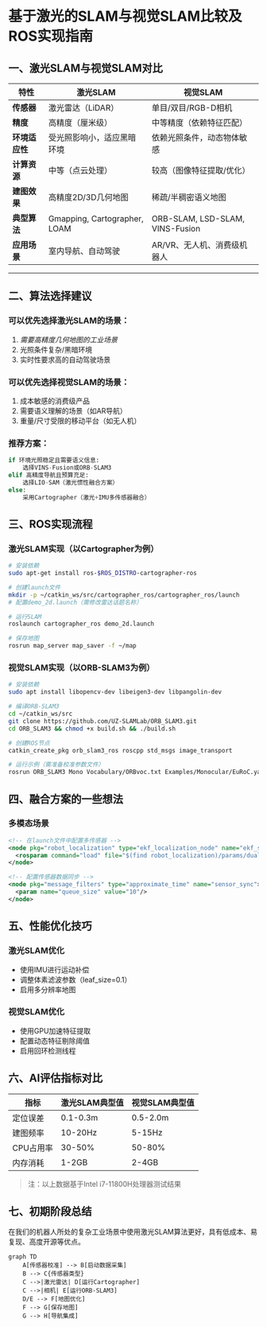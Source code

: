 # 基于激光的SLAM与视觉SLAM比较及ROS实现指南

## 一、激光SLAM与视觉SLAM对比

| **特性**       | **激光SLAM**                 | **视觉SLAM**                    |
| -------------- | ---------------------------- | ------------------------------- |
| **传感器**     | 激光雷达（LiDAR）            | 单目/双目/RGB-D相机             |
| **精度**       | 高精度（厘米级）             | 中等精度（依赖特征匹配）        |
| **环境适应性** | 受光照影响小，适应黑暗环境   | 依赖光照条件，动态物体敏感      |
| **计算资源**   | 中等（点云处理）             | 较高（图像特征提取/优化）       |
| **建图效果**   | 高精度2D/3D几何地图          | 稀疏/半稠密语义地图             |
| **典型算法**   | Gmapping, Cartographer, LOAM | ORB-SLAM, LSD-SLAM, VINS-Fusion |
| **应用场景**   | 室内导航、自动驾驶           | AR/VR、无人机、消费级机器人     |

---

## 二、算法选择建议

### 可以优先选择激光SLAM的场景：
1. *需要高精度几何地图的工业场景*
2. 光照条件复杂/黑暗环境
3. 实时性要求高的自动驾驶场景

### 可以优先选择视觉SLAM的场景：
1. 成本敏感的消费级产品
2. 需要语义理解的场景（如AR导航）
3. 重量/尺寸受限的移动平台（如无人机）

### 推荐方案：
```python
if 环境光照稳定且需要语义信息:
    选择VINS-Fusion或ORB-SLAM3
elif 高精度导航且预算充足:
    选择LIO-SAM（激光惯性融合方案）
else:
    采用Cartographer（激光+IMU多传感器融合）
```

## 三、ROS实现流程

### 激光SLAM实现（以Cartographer为例）

```bash
# 安装依赖
sudo apt-get install ros-$ROS_DISTRO-cartographer-ros

# 创建launch文件
mkdir -p ~/catkin_ws/src/cartographer_ros/cartographer_ros/launch
# 配置demo_2d.launch（需修改雷达话题名称）

# 运行SLAM
roslaunch cartographer_ros demo_2d.launch

# 保存地图
rosrun map_server map_saver -f ~/map

```

### 视觉SLAM实现（以ORB-SLAM3为例）

```bash
# 安装依赖
sudo apt install libopencv-dev libeigen3-dev libpangolin-dev

# 编译ORB-SLAM3
cd ~/catkin_ws/src
git clone https://github.com/UZ-SLAMLab/ORB_SLAM3.git
cd ORB_SLAM3 && chmod +x build.sh && ./build.sh

# 创建ROS节点
catkin_create_pkg orb_slam3_ros roscpp std_msgs image_transport

# 运行示例（需准备校准参数文件）
rosrun ORB_SLAM3 Mono Vocabulary/ORBvoc.txt Examples/Monocular/EuRoC.yaml

```

## 四、融合方案的一些想法

### 多模态场景

```xml
<!-- 在launch文件中配置多传感器 -->
<node pkg="robot_localization" type="ekf_localization_node" name="ekf_se">
  <rosparam command="load" file="$(find robot_localization)/params/dual_ekf_navsat_example.yaml"/>
</node>

<!-- 配置传感器数据同步 -->
<node pkg="message_filters" type="approximate_time" name="sensor_sync">
  <param name="queue_size" value="10"/>
</node>

```

## 五、性能优化技巧

### 激光SLAM优化

- 使用IMU进行运动补偿
- 调整体素滤波参数（leaf_size=0.1）
- 启用多分辨率地图

### 视觉SLAM优化

- 使用GPU加速特征提取
- 配置动态特征剔除阈值
- 启用回环检测线程

## 六、AI评估指标对比

| **指标**  | 激光SLAM典型值 | 视觉SLAM典型值 |
| --------- | -------------- | -------------- |
| 定位误差  | 0.1-0.3m       | 0.5-2.0m       |
| 建图频率  | 10-20Hz        | 5-15Hz         |
| CPU占用率 | 30-50%         | 50-80%         |
| 内存消耗  | 1-2GB          | 2-4GB          |

> 注：以上数据基于Intel i7-11800H处理器测试结果

## 七、初期阶段总结

在我们的机器人所处的复杂工业场景中使用激光SLAM算法更好，具有低成本、易复现、高度开源等优点。

```mermaid
graph TD
    A[传感器校准] --> B[启动数据采集]
    B --> C{传感器类型}
    C -->|激光雷达| D[运行Cartographer]
    C -->|相机| E[运行ORB-SLAM3]
    D/E --> F[地图优化]
    F --> G[保存地图]
    G --> H[导航集成]

```


